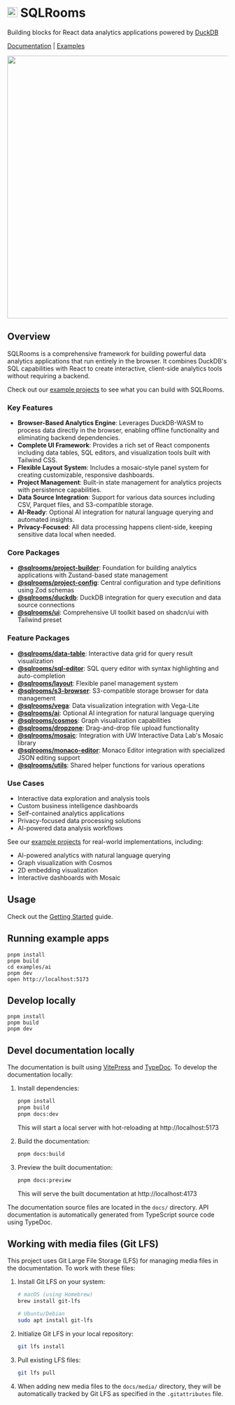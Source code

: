# <img src=https://github.com/user-attachments/assets/dd6b2929-29f5-4c8b-a0c0-51ec84603e6b width=23> SQLRooms

Building blocks for React data analytics applications powered by [DuckDB](https://duckdb.org/docs/api/wasm/overview.html)

[Documentation](https://sqlrooms.github.io/) | [Examples](https://sqlrooms.org/examples.html)

<img width=600 src=/docs/media/overview/collage.webp>

## Overview

SQLRooms is a comprehensive framework for building powerful data analytics applications that run entirely in the browser. It combines DuckDB's SQL capabilities with React to create interactive, client-side analytics tools without requiring a backend.

Check out our [example projects](https://sqlrooms.org/examples.html) to see what you can build with SQLRooms.

### Key Features

- **Browser-Based Analytics Engine**: Leverages DuckDB-WASM to process data directly in the browser, enabling offline functionality and eliminating backend dependencies.
- **Complete UI Framework**: Provides a rich set of React components including data tables, SQL editors, and visualization tools built with Tailwind CSS.
- **Flexible Layout System**: Includes a mosaic-style panel system for creating customizable, responsive dashboards.
- **Project Management**: Built-in state management for analytics projects with persistence capabilities.
- **Data Source Integration**: Support for various data sources including CSV, Parquet files, and S3-compatible storage.
- **AI-Ready**: Optional AI integration for natural language querying and automated insights.
- **Privacy-Focused**: All data processing happens client-side, keeping sensitive data local when needed.

### Core Packages

- **[@sqlrooms/project-builder](https://sqlrooms.github.io/api/project-builder/)**: Foundation for building analytics applications with Zustand-based state management
- **[@sqlrooms/project-config](https://sqlrooms.github.io/api/project-config/)**: Central configuration and type definitions using Zod schemas
- **[@sqlrooms/duckdb](https://sqlrooms.github.io/api/duckdb/)**: DuckDB integration for query execution and data source connections
- **[@sqlrooms/ui](https://sqlrooms.github.io/api/ui/)**: Comprehensive UI toolkit based on shadcn/ui with Tailwind preset

### Feature Packages

- **[@sqlrooms/data-table](https://sqlrooms.github.io/api/data-table/)**: Interactive data grid for query result visualization
- **[@sqlrooms/sql-editor](https://sqlrooms.github.io/api/sql-editor/)**: SQL query editor with syntax highlighting and auto-completion
- **[@sqlrooms/layout](https://sqlrooms.github.io/api/layout/)**: Flexible panel management system
- **[@sqlrooms/s3-browser](https://sqlrooms.github.io/api/s3-browser/)**: S3-compatible storage browser for data management
- **[@sqlrooms/vega](https://sqlrooms.github.io/api/vega/)**: Data visualization integration with Vega-Lite
- **[@sqlrooms/ai](https://sqlrooms.github.io/api/ai/)**: Optional AI integration for natural language querying
- **[@sqlrooms/cosmos](https://sqlrooms.github.io/api/cosmos/)**: Graph visualization capabilities
- **[@sqlrooms/dropzone](https://sqlrooms.github.io/api/dropzone/)**: Drag-and-drop file upload functionality
- **[@sqlrooms/mosaic](https://sqlrooms.github.io/api/mosaic/)**: Integration with UW Interactive Data Lab's Mosaic library
- **[@sqlrooms/monaco-editor](https://sqlrooms.github.io/api/monaco-editor/)**: Monaco Editor integration with specialized JSON editing support
- **[@sqlrooms/utils](https://sqlrooms.github.io/api/utils/)**: Shared helper functions for various operations

### Use Cases

- Interactive data exploration and analysis tools
- Custom business intelligence dashboards
- Self-contained analytics applications
- Privacy-focused data processing solutions
- AI-powered data analysis workflows

See our [example projects](https://sqlrooms.org/examples.html) for real-world implementations, including:

- AI-powered analytics with natural language querying
- Graph visualization with Cosmos
- 2D embedding visualization
- Interactive dashboards with Mosaic

## Usage

Check out the [Getting Started](https://sqlrooms.github.io/getting-started.html) guide.

## Running example apps

    pnpm install
    pnpm build
    cd examples/ai
    pnpm dev
    open http://localhost:5173

## Develop locally

    pnpm install
    pnpm build
    pnpm dev

## Devel documentation locally

The documentation is built using [VitePress](https://vitepress.dev/) and [TypeDoc](https://typedoc.org/). To develop the documentation locally:

1. Install dependencies:

   ```bash
   pnpm install
   pnpm build
   pnpm docs:dev
   ```

   This will start a local server with hot-reloading at http://localhost:5173

2. Build the documentation:

   ```bash
   pnpm docs:build
   ```

3. Preview the built documentation:
   ```bash
   pnpm docs:preview
   ```
   This will serve the built documentation at http://localhost:4173

The documentation source files are located in the `docs/` directory. API documentation is automatically generated from TypeScript source code using TypeDoc.

## Working with media files (Git LFS)

This project uses Git Large File Storage (LFS) for managing media files in the documentation. To work with these files:

1. Install Git LFS on your system:

   ```bash
   # macOS (using Homebrew)
   brew install git-lfs

   # Ubuntu/Debian
   sudo apt install git-lfs
   ```

2. Initialize Git LFS in your local repository:

   ```bash
   git lfs install
   ```

3. Pull existing LFS files:

   ```bash
   git lfs pull
   ```

4. When adding new media files to the `docs/media/` directory, they will be automatically tracked by Git LFS as specified in the `.gitattributes` file.

